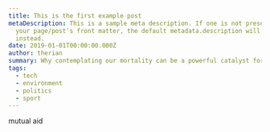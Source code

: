 ```yaml
---
title: This is the first example post
metaDescription: This is a sample meta description. If one is not present in
  your page/post's front matter, the default metadata.description will be used
  instead.
date: 2019-01-01T00:00:00.000Z
author: therian
summary: Why contemplating our mortality can be a powerful catalyst for change
tags:
  - tech
  - environment
  - politics
  - sport
---
```

mutual aid
